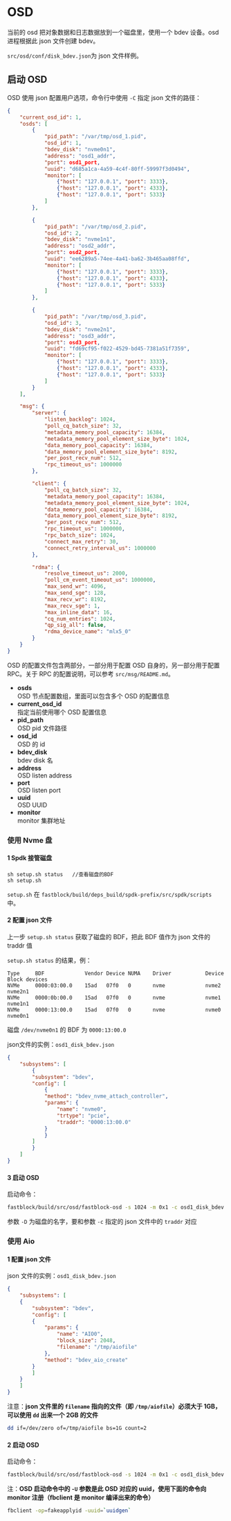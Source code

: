 # OSD

当前的 osd 把对象数据和日志数据放到一个磁盘里，使用一个 bdev 设备。osd 进程根据此 json 文件创建 bdev。

`src/osd/conf/disk_bdev.json`为 json 文件样例。

## 启动 OSD

OSD 使用 json 配置用户选项，命令行中使用 `-C` 指定 json 文件的路径：

```json
{
    "current_osd_id": 1,
    "osds": [
        {
            "pid_path": "/var/tmp/osd_1.pid",
            "osd_id": 1,
            "bdev_disk": "nvme0n1",
            "address": "osd1_addr",
            "port": osd1_port,
            "uuid": "d685a1ca-4a59-4c4f-80ff-59997f3d0494",
            "monitor": [
                {"host": "127.0.0.1", "port": 3333},
                {"host": "127.0.0.1", "port": 4333},
                {"host": "127.0.0.1", "port": 5333}
            ]
        },

        {
            "pid_path": "/var/tmp/osd_2.pid",
            "osd_id": 2,
            "bdev_disk": "nvme1n1",
            "address": "osd2_addr",
            "port": osd2_port,
            "uuid": "ee6289a5-74ee-4a41-ba62-3b465aa08ffd",
            "monitor": [
                {"host": "127.0.0.1", "port": 3333},
                {"host": "127.0.0.1", "port": 4333},
                {"host": "127.0.0.1", "port": 5333}
            ]
        },

        {
            "pid_path": "/var/tmp/osd_3.pid",
            "osd_id": 3,
            "bdev_disk": "nvme2n1",
            "address": "osd3_addr",
            "port": osd3_port,
            "uuid": "fd69cf95-f022-4529-bd45-7381a51f7359",
            "monitor": [
                {"host": "127.0.0.1", "port": 3333},
                {"host": "127.0.0.1", "port": 4333},
                {"host": "127.0.0.1", "port": 5333}
            ]
        }
    ],

    "msg": {
        "server": {
            "listen_backlog": 1024,
            "poll_cq_batch_size": 32,
            "metadata_memory_pool_capacity": 16384,
            "metadata_memory_pool_element_size_byte": 1024,
            "data_memory_pool_capacity": 16384,
            "data_memory_pool_element_size_byte": 8192,
            "per_post_recv_num": 512,
            "rpc_timeout_us": 1000000
        },

        "client": {
            "poll_cq_batch_size": 32,
            "metadata_memory_pool_capacity": 16384,
            "metadata_memory_pool_element_size_byte": 1024,
            "data_memory_pool_capacity": 16384,
            "data_memory_pool_element_size_byte": 8192,
            "per_post_recv_num": 512,
            "rpc_timeout_us": 1000000,
            "rpc_batch_size": 1024,
            "connect_max_retry": 30,
            "connect_retry_interval_us": 1000000
        },

        "rdma": {
            "resolve_timeout_us": 2000,
            "poll_cm_event_timeout_us": 1000000,
            "max_send_wr": 4096,
            "max_send_sge": 128,
            "max_recv_wr": 8192,
            "max_recv_sge": 1,
            "max_inline_data": 16,
            "cq_num_entries": 1024,
            "qp_sig_all": false,
	        "rdma_device_name": "mlx5_0"
        }
    }
}
```

OSD 的配置文件包含两部分，一部分用于配置 OSD 自身的，另一部分用于配置 RPC。关于 RPC 的配置说明，可以参考 `src/msg/README.md`。

- **osds**  
    OSD 节点配置数组，里面可以包含多个 OSD 的配置信息  
- **current_osd_id**  
    指定当前使用哪个 OSD 配置信息  
- **pid_path**  
    OSD pid 文件路径  
- **osd_id**  
    OSD 的 id  
- **bdev_disk**  
    bdev disk 名  
- **address**  
    OSD listen address  
- **port**  
    OSD listen port  
- **uuid**  
    OSD UUID  
- **monitor**  
    monitor 集群地址

### 使用 Nvme 盘

#### 1 Spdk 接管磁盘 

```
sh setup.sh status   //查看磁盘的BDF
sh setup.sh 
```     

`setup.sh` 在 `fastblock/build/deps_build/spdk-prefix/src/spdk/scripts` 中。

#### 2 配置 json 文件

上一步 `setup.sh status` 获取了磁盘的 BDF，把此 BDF 值作为 json 文件的 traddr 值

`setup.sh status` 的结果，例：

```
Type     BDF             Vendor Device NUMA    Driver           Device     Block devices
NVMe     0000:03:00.0    15ad   07f0   0       nvme             nvme2      nvme2n1
NVMe     0000:0b:00.0    15ad   07f0   0       nvme             nvme1      nvme1n1
NVMe     0000:13:00.0    15ad   07f0   0       nvme             nvme0      nvme0n1
```  


磁盘 `/dev/nvme0n1` 的 BDF 为 `0000:13:00.0`

json文件的实例：`osd1_disk_bdev.json`

```json
{
    "subsystems": [
        {
        "subsystem": "bdev",
        "config": [
            {
            "method": "bdev_nvme_attach_controller",
            "params": {
                "name": "nvme0",
                "trtype": "pcie",
                "traddr": "0000:13:00.0"
            }
            }
        ]
        }
    ]
}
```

#### 3 启动 OSD

启动命令：

```bash
fastblock/build/src/osd/fastblock-osd -s 1024 -m 0x1 -c osd1_disk_bdev.json -C osd1.json
```

参数 `-D` 为磁盘的名字，要和参数 `-c` 指定的 json 文件中的 `traddr` 对应

### 使用 Aio

#### 1 配置 json 文件

json 文件的实例：`osd1_disk_bdev.json`

```json
{
    "subsystems": [
    {
        "subsystem": "bdev",
        "config": [
        {
            "params": {
                "name": "AIO0",
                "block_size": 2048,
                "filename": "/tmp/aiofile"
            },
            "method": "bdev_aio_create"
        }
        ]
    }
    ]
}
```
 
注意：**json 文件里的 `filename` 指向的文件（即 `/tmp/aiofile`）必须大于 1GB，可以使用 `dd` 出来一个 2GB 的文件**

```bash
dd if=/dev/zero of=/tmp/aiofile bs=1G count=2
```
#### 2 启动 OSD
启动命令：

```bash
fastblock/build/src/osd/fastblock-osd -s 1024 -m 0x1 -c osd1_disk_bdev.json -C osd.json
```

注：**OSD 启动命令中的 `-U` 参数是此 OSD 对应的 uuid，使用下面的命令向 monitor 注册（fbclient 是 monitor 编译出来的命令）**

```bash
fbclient -op=fakeapplyid -uuid=`uuidgen`
```
